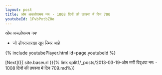```yaml
---
layout: post
title: ओम अचलोपामय नमः - 1008 दिनों की तपस्या में दिन 700
youtubeId: 1FvbPxtbZ0o
---
```

 
 
 ओम अचलोपामय नमः  
 
 -  जो डोंगरासारखा खूप स्थिर आहे 
 
  
 
  
 
 
 
 
 
 


{% include youtubePlayer.html id=page.youtubeId %}
 
[Next]({{ site.baseurl }}{% link  split1/_posts/2013-03-19-ओम मणी विद्द्धया नमः - 1008 दिनों की तपस्या में दिन 709.md%})
 

